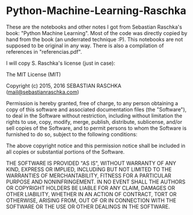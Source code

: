 # Python-Machine-Learning-Raschka
These are the notebooks and other notes I got from Sebastian Raschka's book: "Python Machine Learning". Most of the code was directly copied by hand from the book (an underrated technique :P). This notebooks are not supposed to be original in any way. There is also a compilation of references in "referencias.pdf".

I will copy S. Raschka's license (just in case):

The MIT License (MIT)

Copyright (c) 2015, 2016 SEBASTIAN RASCHKA (mail@sebastianraschka.com)

Permission is hereby granted, free of charge, to any person obtaining a copy
of this software and associated documentation files (the "Software"), to deal
in the Software without restriction, including without limitation the rights
to use, copy, modify, merge, publish, distribute, sublicense, and/or sell
copies of the Software, and to permit persons to whom the Software is
furnished to do so, subject to the following conditions:

The above copyright notice and this permission notice shall be included in all
copies or substantial portions of the Software.

THE SOFTWARE IS PROVIDED "AS IS", WITHOUT WARRANTY OF ANY KIND, EXPRESS OR
IMPLIED, INCLUDING BUT NOT LIMITED TO THE WARRANTIES OF MERCHANTABILITY,
FITNESS FOR A PARTICULAR PURPOSE AND NONINFRINGEMENT. IN NO EVENT SHALL THE
AUTHORS OR COPYRIGHT HOLDERS BE LIABLE FOR ANY CLAIM, DAMAGES OR OTHER
LIABILITY, WHETHER IN AN ACTION OF CONTRACT, TORT OR OTHERWISE, ARISING FROM,
OUT OF OR IN CONNECTION WITH THE SOFTWARE OR THE USE OR OTHER DEALINGS IN THE
SOFTWARE.
